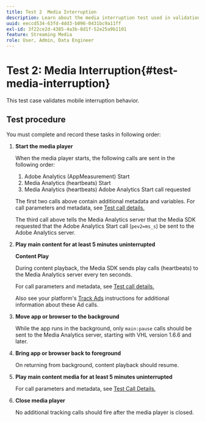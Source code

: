 ```yaml
---
title: Test 2  Media Interruption
description: Learn about the media interruption test used in validation.
uuid: eeccd534-63fd-4dd3-b096-0431bc9a11ff
exl-id: 3f22ce2d-4385-4a3b-8d1f-52e25a9b1101
feature: Streaming Media
role: User, Admin, Data Engineer
---
```

# Test 2: Media Interruption{#test-media-interruption}

This test case validates mobile interruption behavior.

## Test procedure

You must complete and record these tasks in following order:

1. **Start the media player**

    When the media player starts, the following calls are sent in the following order:

    1. Adobe Analytics (AppMeasurement) Start
    1. Media Analytics (heartbeats) Start
    1. Media Analytics (heartbeats) Adobe Analytics Start call requested

    The first two calls above contain additional metadata and variables. For call parameters and metadata, see [Test call details.](/help/legacy/validation/test-call-details.md#start-the-media-player)

    The third call above tells the Media Analytics server that the Media SDK requested that the Adobe Analytics Start call (`pev2=ms_s`) be sent to the Adobe Analytics server.

1. **Play main content for at least 5 minutes uninterrupted**

    **Content Play**

    During content playback, the Media SDK sends play calls (heartbeats) to the Media Analytics server every ten seconds.

    For call parameters and metadata, see [Test call details.](/help/legacy/validation/test-call-details.md#play-main-content)

    Also see your platform's [Track Ads](/help/use-cases/track-ads/track-ads-overview.md) instructions for additional information about these Ad calls.

1. **Move app or browser to the background**

    While the app runs in the background, only `main:pause` calls should be sent to the Media Analytics server, starting with VHL version 1.6.6 and later.

1. **Bring app or browser back to foreground**

    On returning from background, content playback should resume.

1. **Play main content media for at least 5 minutes uninterrupted**

    For call parameters and metadata, see [Test Call Details.](/help/legacy/validation/test-call-details.md#play-main-content)

1. **Close media player**

    No additional tracking calls should fire after the media player is closed.
